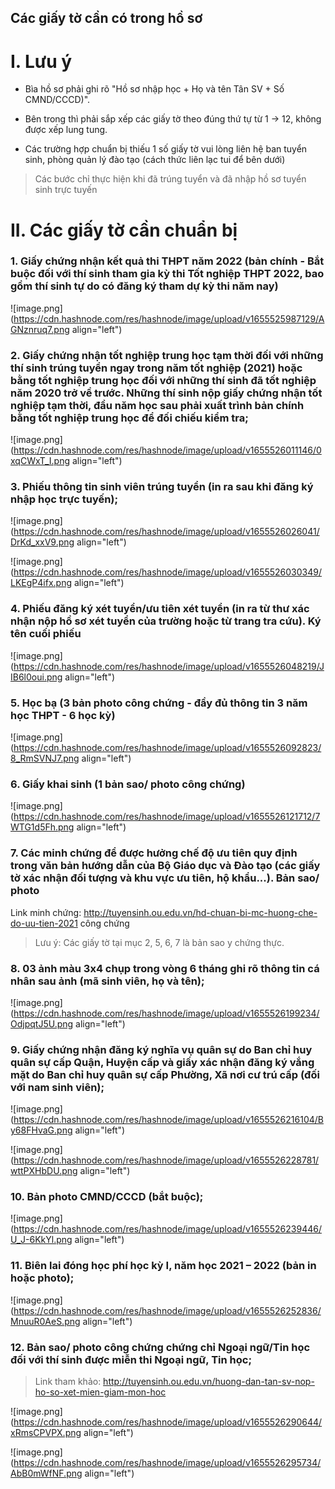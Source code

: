 ## Các giấy tờ cần có trong hồ sơ

# I. Lưu ý

- Bìa hồ sơ phải ghi rõ "Hồ sơ nhập học + Họ và tên Tân SV + Số CMND/CCCD)".

- Bên trong thì phải sắp xếp các giấy tờ theo đúng thứ tự từ 1 -> 12, không được xếp lung tung.

- Các trường hợp chuẩn bị thiếu 1 số giấy tờ vui lòng liên hệ ban tuyển sinh, phòng quản lý đào tạo (cách thức liên lạc tui để bên dưới)

> Các bước chỉ thực hiện khi đã trúng tuyển và đã nhập hồ sơ tuyển sinh trực tuyến

# II. Các giấy tờ cần chuẩn bị

### 1. Giấy chứng nhận kết quả thi THPT năm 2022 (bản chính - Bắt buộc đối với thí sinh tham gia kỳ thi Tốt nghiệp THPT 2022, bao gồm thí sinh tự do có đăng ký tham dự kỳ thi năm nay)

![image.png](https://cdn.hashnode.com/res/hashnode/image/upload/v1655525987129/AGNznruq7.png align="left")

### 2. Giấy chứng nhận tốt nghiệp trung học tạm thời đối với những thí sinh trúng tuyển ngay trong năm tốt nghiệp (2021) hoặc bằng tốt nghiệp trung học đối với những thí sinh đã tốt nghiệp năm 2020 trở về trước. Những thí sinh nộp giấy chứng nhận tốt nghiệp tạm thời, đầu năm học sau phải xuất trình bản chính bằng tốt nghiệp trung học để đối chiếu kiểm tra;

![image.png](https://cdn.hashnode.com/res/hashnode/image/upload/v1655526011146/0xqCWxT_I.png align="left")

### 3. Phiếu thông tin sinh viên trúng tuyển (in ra sau khi đăng ký nhập học trực tuyến);

![image.png](https://cdn.hashnode.com/res/hashnode/image/upload/v1655526026041/DrKd_xxV9.png align="left")

![image.png](https://cdn.hashnode.com/res/hashnode/image/upload/v1655526030349/LKEgP4ifx.png align="left")

### 4. Phiếu đăng ký xét tuyển/ưu tiên xét tuyển (in ra từ thư xác nhận nộp hồ sơ xét tuyển của trường hoặc từ trang tra cứu). Ký tên cuối phiếu

![image.png](https://cdn.hashnode.com/res/hashnode/image/upload/v1655526048219/JIB6l0oui.png align="left")

### 5. Học bạ (3 bản photo công chứng - đầy đủ thông tin 3 năm học THPT - 6 học kỳ)

![image.png](https://cdn.hashnode.com/res/hashnode/image/upload/v1655526092823/8_RmSVNJ7.png align="left")

### 6. Giấy khai sinh (1 bản sao/ photo công chứng)

![image.png](https://cdn.hashnode.com/res/hashnode/image/upload/v1655526121712/7WTG1d5Fh.png align="left")

### 7. Các minh chứng để được hưởng chế độ ưu tiên quy định trong văn bản hướng dẫn của Bộ Giáo dục và Đào tạo (các giấy tờ xác nhận đối tượng và khu vực ưu tiên, hộ khẩu...). Bản sao/ photo

Link minh chứng: http://tuyensinh.ou.edu.vn/hd-chuan-bi-mc-huong-che-do-uu-tien-2021 công chứng

> Lưu ý: Các giấy tờ tại mục 2, 5, 6, 7 là bản sao y chứng thực.

### 8. 03 ảnh màu 3x4 chụp trong vòng 6 tháng ghi rõ thông tin cá nhân sau ảnh (mã sinh viên, họ và tên);

![image.png](https://cdn.hashnode.com/res/hashnode/image/upload/v1655526199234/OdjpqtJ5U.png align="left")

### 9. Giấy chứng nhận đăng ký nghĩa vụ quân sự do Ban chỉ huy quân sự cấp Quận, Huyện cấp và giấy xác nhận đăng ký vắng mặt do Ban chỉ huy quân sự cấp Phường, Xã nơi cư trú cấp (đối với nam sinh viên);

![image.png](https://cdn.hashnode.com/res/hashnode/image/upload/v1655526216104/By68FHvaG.png align="left")

![image.png](https://cdn.hashnode.com/res/hashnode/image/upload/v1655526228781/wttPXHbDU.png align="left")

### 10. Bản photo CMND/CCCD (bắt buộc);

![image.png](https://cdn.hashnode.com/res/hashnode/image/upload/v1655526239446/U_J-6KkYl.png align="left")

### 11. Biên lai đóng học phí học kỳ I, năm học 2021 – 2022 (bản in hoặc photo);

![image.png](https://cdn.hashnode.com/res/hashnode/image/upload/v1655526252836/MnuuR0AeS.png align="left")

### 12. Bản sao/ photo công chứng chứng chỉ Ngoại ngữ/Tin học đối với thí sinh được miễn thi Ngoại ngữ, Tin học;

> Link tham khảo: http://tuyensinh.ou.edu.vn/huong-dan-tan-sv-nop-ho-so-xet-mien-giam-mon-hoc

![image.png](https://cdn.hashnode.com/res/hashnode/image/upload/v1655526290644/xRmsCPVPX.png align="left")

![image.png](https://cdn.hashnode.com/res/hashnode/image/upload/v1655526295734/AbB0mWfNF.png align="left")





